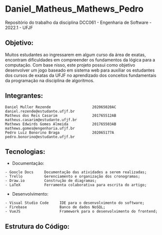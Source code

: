 # Daniel_Matheus_Mathews_Pedro
Repositório do trabalho da disciplina DCC061 - Engenharia de Software - 2022.1 - UFJF

## Objetivo:

Muitos estudantes ao ingressarem em algum curso da área de exatas, encontram dificuldades em compreender os fundamentos da lógica para a computação. Com base nisso, este projeto possui como objetivo desenvolver um jogo baseado em sistema web para auxiliar os estudantes dos cursos de exatas da UFJF no aprendizado dos conceitos fundamentais da programação na disciplina de algoritmos.

## Integrantes:

```
Daniel Muller Rezende                   202065020AC      daniel.rezende@estudante.ufjf.br
Matheus dos Reis Casarim                201765512AB      matheus.casarim@estudante.ufjf.br
Mathews Edwirds Gomes Almeida           201765503AB      mathews.gomes@engenharia.ufjf.br
Pedro Luiz Bonorino Braga               202065177A       pedro.bonorino@estudante.ufjf.br
```

## Tecnologias:

- Documentação:

```
- Goocle Docs     Documentação das atividades a serem realizadas;
- Trello          Gerenciamento e organização dos cronogramas;
- Draw.io         Construção de diagramas;
- LaTeX           Ferramenta colaborativa para escrita do artigo;
```

- Desenvolvimento:

```
- Visual Studio Code     IDE para o desenvolvimento do software;
- Firebase               Banco de dados NoSQL;
- VueJS                  Framework para o desenvolvimento do frontend;
```

## Estrutura do Código:

```

```
